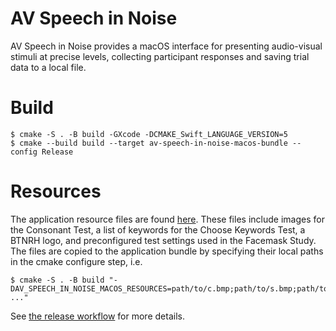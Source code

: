 # AV Speech in Noise
AV Speech in Noise provides a macOS interface for presenting audio-visual stimuli at precise levels, collecting participant responses and saving trial data to a local file.

# Build
```
$ cmake -S . -B build -GXcode -DCMAKE_Swift_LANGUAGE_VERSION=5
$ cmake --build build --target av-speech-in-noise-macos-bundle --config Release
```

# Resources
The application resource files are found [here](https://osf.io/r6ceh/). These files include images for the Consonant Test, a list of keywords for the Choose Keywords Test, a BTNRH logo, and preconfigured test settings used in the Facemask Study. The files are copied to the application bundle by specifying their local paths in the cmake configure step, i.e.
```
$ cmake -S . -B build "-DAV_SPEECH_IN_NOISE_MACOS_RESOURCES=path/to/c.bmp;path/to/s.bmp;path/to/t.bmp; ..."
```
See [the release workflow](.github/workflows/create-release.yml) for more details.
